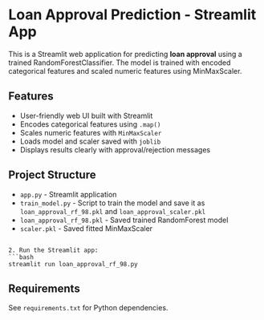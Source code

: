 # Loan Approval Prediction - Streamlit App

This is a Streamlit web application for predicting **loan approval** using a trained RandomForestClassifier.
The model is trained with encoded categorical features and scaled numeric features using MinMaxScaler.

## Features

- User-friendly web UI built with Streamlit
- Encodes categorical features using `.map()`
- Scales numeric features with `MinMaxScaler`
- Loads model and scaler saved with `joblib`
- Displays results clearly with approval/rejection messages

## Project Structure

- `app.py` - Streamlit application
- `train_model.py` - Script to train the model and save it as `loan_approval_rf_98.pkl` and `loan_approval_scaler.pkl`
- `loan_approval_rf_98.pkl` - Saved trained RandomForest model
- `scaler.pkl` - Saved fitted MinMaxScaler

````

2. Run the Streamlit app:
```bash
streamlit run loan_approval_rf_98.py
````

## Requirements

See `requirements.txt` for Python dependencies.
